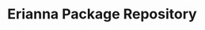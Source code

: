---
title: "Erianna Package Repository"
description: "Stay up-to-date with apt & yum packages, and Docker images"
intro: |
    As a service to the community, and for my own personal purposes I maintain several apt and yum repositories, and several Docker repositories. These packages and images are free for personal or business use

    Primarily I maintain PHP (5.6, 7.0, 7.1, (& 7.2 in TEST)), Nginx, GnuPG2, and several other utility packages. The source code for the build packages are maintained on Github. Each build is signed and tagged by my primary GnuPG2 key, then is built on TravisCI before being uploaded to it's respective repository.

    ## Why should I use these packages?

    There are several reasons you should consider using these packages:

    - The build process for these packages is completely open source, and can be independently verified.
    - Packages I maintain work exactly the same across Ubuntu, CentOS7, and RHEL7. They have an identical configuration across each platform, allowing you to have a consistent infrastructure across platforms.
    - Updates and security fixes are promptly released.
docker_intro: |
    As an alternative to installing these packages directly, I also maintain a Docker registry at https://hub.docker.com/r/charlesportwoodii/, with dockerized images of many of the packages I maintain.

    > While I maintain build Docker images for other platforms, currently I only maintain Ubuntu 16.04 Xenial Docker images for packages such as Nginx and PHP.
ubuntu_intro: |
    The new apt repository (apt.erianna.com) currently only supports Xenial (16.04) packages across two distributions: xenial/main and xenial/test. The test distribution contains software packages that are functional but that are not yet ready for prime time (such as PHP 7.2).

    ```bash
    # Install apt-transport-https
    apt-get update;
    apt-get install apt-transport-https -y;

    # Add the repository to sources.list.d
    sh -c 'echo "deb https://apt.erianna.com/xenial/ xenial main" > /etc/apt/sources.list.d/apt.erianna.com.list';

    # Install GnuPG2 and GnuTLS3 from the archive to allow the Ed25519 key to be authenticated
    # This is only necessary if you do not have GnuPG2 installed
    apt-get --allow-unauthenticated update;
    apt-get --allow-unauthenticated install gnupg2 gnutls3 -y;
    ldconfig;

    # Import the repository GPG key
    curl -qs https://www.erianna.com/key.asc | apt-key add -;

    # Update the repository
    apt-get update;
    ```
centos_intro: |
    > This is my legacy CentOS7 repository, which will soon be superceded.

    ```bash
    # Add the package
    sh -c 'echo -e "[erianna]\nname=Erianna RPM Repository\nbaseurl=https://rpm.erianna.com/CentOS/7/x86_64\nenabled=1\ngpgcheck=0\nprotect=1\ngpgkey=https://www.erianna.com/key.asc" > /etc/yum.repos.d/rpm.erianna.com.repo';

    # Enable the repo
    yum --enablerepo=erianna clean metadata;
    yum clean all;
    ldconfig;
    ```
rhel_intro: |
    > This is my legacy RHEL repository, which will soon be superceded.

    ```bash
    # Add the package
    sh -c 'echo -e "[erianna]\nname=Erianna RPM Repository\nbaseurl=https://rpm.erianna.com/RHEL/7/x86_64\nenabled=1\ngpgcheck=0\nprotect=1\ngpgkey=https://www.erianna.com/key.asc" > /etc/yum.repos.d/rpm.erianna.com.repo';

    # Enable the repo
    yum --enablerepo=erianna clean metadata;
    yum clean all;
    ldconfig;
    ```

package_list:
    - { name: "php-fpm-build" , display_name: "PHP FPM", versions: "5.6, 7.0, 7.1, 7.2" }
    - { name: "nginx-build" , display_name: "Nginx", versions: "stable, mainline" }
    - { name: "libassuan-build" , display_name: "libassuan", versions: "2.4.x" }
    - { name: "luajit-build" , display_name: "LuaJIT", versions: "2.0.4" }
    - { name: "libbrotli-build" , display_name: "LibBrotli", versions: "1.0" }
    - { name: "libgpgcrypt-build" , display_name: "LibGCrypt", versions: "1.7.6" }
    - { name: "libksba-build" , display_name: "LibKSBA", versions: "1.3.5" }
    - { name: "libgpgerror-build" , display_name: "LibGPGError", versions: "1.17" }
    - { name: "gnutls-build" , display_name: "GnuTLS", versions: "3.5.x" }
    - { name: "libnettle-build" , display_name: "LibNettle", versions: "3.3" }
    - { name: "gnupg2-build" , display_name: "GnuPG2", versions: "2.1.x" }

docker_images:
    - { namespace: "charlesportwoodii", repo: "xenial", tag: "php70" }
    - { namespace: "charlesportwoodii", repo: "xenial", tag: "php71" }
    - { namespace: "charlesportwoodii", repo: "xenial-test", tag: "php72" }
    - { namespace: "charlesportwoodii", repo: "xenial", tag: "apache2" }
    - { namespace: "charlesportwoodii", repo: "xenial", tag: "nginx" }
---